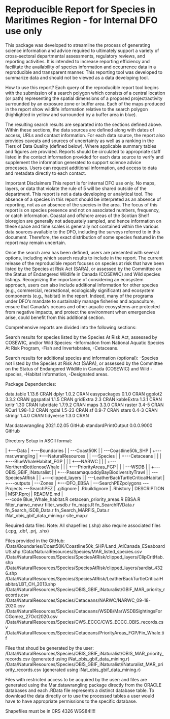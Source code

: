 # Reproducible Report for Species in Maritimes Region - for Internal DFO use only

<!-- badges: start -->
<!-- badges: end -->

This package was developed to streamline the process of generating science information and advice required to ultimately support a variety of cross-sectoral departmental assessments, regulatory reviews, and reporting activities. It is intended to increase reporting efficiency and facilitate the availability of species information and occurrence data in a reproducible and transparent manner. This reporting tool was developed to summarize data and should not be viewed as a data developing tool.

How to use this report?
Each query of the reproducible report tool begins with the submission of a search polygon which consists of a central location (or path) representing the spatial dimensions of a proposed project/activity surrounded by an exposure zone or buffer area. Each of the maps produced in the report show wildlife information relative to the search polygon (highlighted in yellow and surrounded by a buffer area in blue). 

The resulting search results are separated into the sections defined above. Within these sections, the data sources are defined along with dates of access, URLs and contact information. For each data source, the report also provides caveats and sources of uncertainty as well as a ranking in the Tiers of Data Quality (defined below). Where applicable summary tables and figures are provided. Reports should be circulated to appropriate staff listed in the contact information provided for each data source to verify and supplement the information generated to support science advice processes. Users can request additional information, and access to data and metadata directly to each contact. 

Important Disclaimers
This report is for internal DFO use only. No maps, layers, or data that violate the rule of 5 will be shared outside of the department. 
This report is not a data developing or analytical tool.
The absence of a species in this report should be interpreted as an absence of reporting, not as an absence of the species in the area. 
The focus of this report is on species presence and not on associated numbers, frequency, or catch information. 
Coastal and offshore areas of the Scotian Shelf bioregion are generally not adequately sampled, and hence information on these space and time scales is generally not contained within the various data sources available to the DFO, including the surveys referred to in this document. Therefore, the exact distribution of some species featured in the report may remain uncertain.

Once the search area has been defined, users are presented with several options, including which search results to include in the report. The current release of the reproducible report focuses on species at risk that have been listed by the Species at Risk Act (SARA), or assessed by the Committee on the Status of Endangered Wildlife in Canada (COSEWIC) and Wild species listings. Recognizing the importance of considering an ecosystem approach, users can also include additional information for other species (e.g., commercial, recreational, ecologically significant) and ecosystem components (e.g., habitat) in the report. Indeed, many of the programs under DFO’s mandate to sustainably manage fisheries and aquaculture, ensure that Canada’s oceans and other aquatic ecosystems are protected from negative impacts, and protect the environment when emergencies arise, could benefit from this additional section. 

Comprehensive reports are divided into the following sections:

Search results for species listed by the Species At Risk Act, assessed by COSEWIC, and/or Wild Species:
-Information from National Aquatic Species At Risk Program,
-Fish and Invertebrates,
-Cetaceans. 	

Search results for additional species and information (optional):
-Species not listed by the Species at Risk Act (SARA), or assessed by the Committee on the Status of Endangered Wildlife in Canada (COSEWIC) and Wild -species,
-Habitat information,
-Designated areas.

Package Dependencies:

data.table          1.13.6      CRAN
dplyr               1.0.2       CRAN
easypackages        0.1.0       CRAN
ggplot2             3.3.2       CRAN
ggspatial           1.1.5       CRAN
gridExtra           2.3         CRAN
kableExtra          1.3.1       CRAN
knitr               1.30        CRAN
lubridate           1.7.9.2     CRAN
maps                3.3.0       CRAN
raster              3.4-5       CRAN
RCurl               1.98-1.2    CRAN
rgdal               1.5-23      CRAN
sf                  0.9-7       CRAN
stars               0.4-3       CRAN
stringr             1.4.0       CRAN
tidyverse           1.3.0       CRAN

Mar.datawrangling   2021.02.05  GitHub
standardPrintOutput 0.0.0.9000  GitHub


Directory Setup in ASCII format:

|
+---Data
|   +---Boundaries
|   |   \---Coast50K
|   |       \---Coastline50k_SHP
|   +---mar.wrangling
|   +---NaturalResources
|   |   \---Species
|   |       +---Cetaceans
|   |       |   +---BlueWhaleHabitat_FGP
|   |       |   +---NARWC
|   |       |   +---NorthernBottlenoseWhale
|   |       |   +---PriorityAreas_FGP
|   |       |   \---WSDB
|   |       +---OBIS_GBIF_iNaturalist
|   |       +---PassamaquoddyBayBiodiversityTrawl
|   |       \---SpeciesAtRisk
|   |           +---clipped_layers
|   |           \---LeatherBackTurtleCriticalHabitat
|   +---outputs
|   \---Zones
|       +---DFO_EBSA
|       \---SearchPEZpolygons
\---Projects
    \---SearchPEZ
        |   .gitignore
        |   .Rbuildignore
        |   .Rhistory
        |   DESCRIPTION
        |   MSP.Rproj
        |   README.md
        |   
        \---code
                Blue_Whale_habitat.R
                cetacean_priority_areas.R
                EBSA.R
                filter_narwc_new.r
                filter_wsdb.r
                fn_maps.R
                fn_SearchRVData.r
                fn_Search_ISDB_Data.r
                fn_Search_MARFIS_Data.r
                iNat_obis_gbif_data_mining.r
                site_map.r
                
Required data files:
Note: All shapefiles (.shp) also require associated files (.cpg, .dbf, .prj, .shx)

Files provided in the GitHub:
/Data/Boundaries/Coast50K/Coastline50k_SHP/Land_AtlCanada_ESeaboardUS.shp
/Data/NaturalResources/Species/MAR_listed_species.csv
/Data/NaturalResources/Species/SpeciesAtRisk/clipped_layers/ClipCritHab.shp
/Data/NaturalResources/Species/SpeciesAtRisk/clipped_layers/sardist_4326.shp
/Data/NaturalResources/Species/SpeciesAtRisk/LeatherBackTurtleCriticalHabitat/LBT_CH_2013.shp
/Data/NaturalResources/Species/OBIS_GBIF_iNaturalist/GBIF_MAR_priority_records.csv
/Data/NaturalResources/Species/Cetaceans/NARWC/NARWC_09-18-2020.csv
/Data/NaturalResources/Species/Cetaceans/WSDB/MarWSDBSightingsForCGomez_27Oct2020.csv
/Data/NaturalResources/Species/CWS_ECCC/CWS_ECCC_OBIS_records.csv
/Data/NaturalResources/Species/Cetaceans/PriorityAreas_FGP/Fin_Whale.tif


Files that shoud be generated by the user:
/Data/NaturalResources/Species/OBIS_GBIF_iNaturalist/OBIS_MAR_priority_records.csv (generated using iNat_obis_gbif_data_mining.r)
/Data/NaturalResources/Species/OBIS_GBIF_iNaturalist/iNaturalist_MAR_priority_records.csv (generated using iNat_obis_gbif_data_mining.r)

Files with restricted access to be acquired by the user:
<ISDB> and <MARFIS> files are generated using the Mar.datawrangling package directly from the ORACLE databases and each .RData file represents a distinct database table.  To download the data directly or to use the processed tables a user would have to have appropriate permissions to the specific database.


Shapefiles must be in CRS 4326 WGS84!!!!





